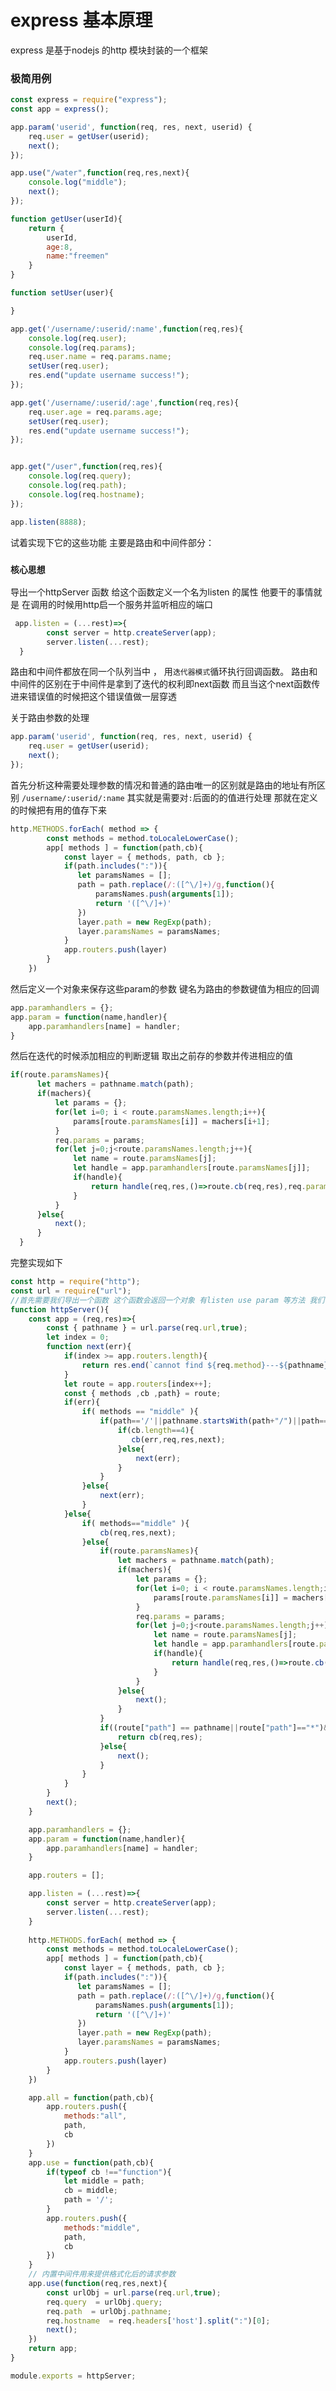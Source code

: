 # express 基本原理

express 是基于nodejs 的http 模块封装的一个框架

### 极简用例

```js
const express = require("express");
const app = express();

app.param('userid', function(req, res, next, userid) {
    req.user = getUser(userid);
    next();
});

app.use("/water",function(req,res,next){
    console.log("middle");
    next();
});

function getUser(userId){
    return {
        userId, 
        age:8,
        name:"freemen"
    }
}

function setUser(user){

}

app.get('/username/:userid/:name',function(req,res){
    console.log(req.user);
    console.log(req.params);
    req.user.name = req.params.name;
    setUser(req.user);
    res.end("update username success!");
});

app.get('/username/:userid/:age',function(req,res){
    req.user.age = req.params.age;
    setUser(req.user);
    res.end("update username success!");
});


app.get("/user",function(req,res){
    console.log(req.query);
    console.log(req.path);
    console.log(req.hostname);
});

app.listen(8888);
```
试着实现下它的这些功能 主要是路由和中间件部分：
### ```核心思想```
导出一个httpServer 函数 给这个函数定义一个名为listen 的属性 他要干的事情就是 在调用的时候用http启一个服务并监听相应的端口
```js
 app.listen = (...rest)=>{
        const server = http.createServer(app);
        server.listen(...rest);
  }
```
路由和中间件都放在同一个队列当中 ， 用```迭代器模式```循环执行回调函数。
路由和中间件的区别在于中间件是拿到了迭代的权利即next函数 而且当这个next函数传进来错误值的时候把这个错误值做一层穿透 

关于路由参数的处理
```js
app.param('userid', function(req, res, next, userid) {
    req.user = getUser(userid);
    next();
});
```

首先分析这种需要处理参数的情况和普通的路由唯一的区别就是路由的地址有所区别
```/username/:userid/:name```
其实就是需要对```:```后面的的值进行处理 那就在定义的时候把有用的值存下来
```js
http.METHODS.forEach( method => {
        const methods = method.toLocaleLowerCase();
        app[ methods ] = function(path,cb){
            const layer = { methods, path, cb };
            if(path.includes(":")){
               let paramsNames = [];
               path = path.replace(/:([^\/]+)/g,function(){
                   paramsNames.push(arguments[1]);
                   return '([^\/]+)'
               })
               layer.path = new RegExp(path);
               layer.paramsNames = paramsNames;
            }
            app.routers.push(layer)
        }
    })
```
然后定义一个对象来保存这些param的参数 键名为路由的参数键值为相应的回调 
```js
app.paramhandlers = {};
app.param = function(name,handler){
    app.paramhandlers[name] = handler;
}
```
然后在迭代的时候添加相应的判断逻辑 取出之前存的参数并传进相应的值
```js
if(route.paramsNames){
      let machers = pathname.match(path);
      if(machers){
          let params = {};
          for(let i=0; i < route.paramsNames.length;i++){
              params[route.paramsNames[i]] = machers[i+1];
          }
          req.params = params;
          for(let j=0;j<route.paramsNames.length;j++){
              let name = route.paramsNames[j];
              let handle = app.paramhandlers[route.paramsNames[j]];
              if(handle){
                  return handle(req,res,()=>route.cb(req,res),req.params[name]);
              }
          }
      }else{
          next();
      }
  }
```
完整实现如下
```js
const http = require("http");
const url = require("url");
//首先需要我们导出一个函数 这个函数会返回一个对象 有listen use param 等方法 我们暂且把它和这些属性写个app 这个函数上 
function httpServer(){
    const app = (req,res)=>{
        const { pathname } = url.parse(req.url,true);
        let index = 0;
        function next(err){
            if(index >= app.routers.length){
                return res.end(`cannot find ${req.method}---${pathname}`);
            }
            let route = app.routers[index++];
            const { methods ,cb ,path} = route;
            if(err){
                if( methods == "middle" ){
                    if(path=='/'||pathname.startsWith(path+"/")||path==pathname){
                        if(cb.length==4){
                           cb(err,req,res,next);
                        }else{
                            next(err);
                        }
                    }
                }else{
                    next(err);
                }
            }else{
                if( methods=="middle" ){
                    cb(req,res,next);
                }else{
                    if(route.paramsNames){
                        let machers = pathname.match(path);
                        if(machers){
                            let params = {};
                            for(let i=0; i < route.paramsNames.length;i++){
                                params[route.paramsNames[i]] = machers[i+1];
                            }
                            req.params = params;
                            for(let j=0;j<route.paramsNames.length;j++){
                                let name = route.paramsNames[j];
                                let handle = app.paramhandlers[route.paramsNames[j]];
                                if(handle){
                                    return handle(req,res,()=>route.cb(req,res),req.params[name]);
                                }
                            }
                        }else{
                            next();
                        }
                    }
                    if((route["path"] == pathname||route["path"]=="*")&&(req.method.toLocaleLowerCase() == route["methods"]|| route['methods']== "all" )){
                        return cb(req,res);
                    }else{
                        next();
                    }
                }
            }
        }
        next();
    }

    app.paramhandlers = {};
    app.param = function(name,handler){
        app.paramhandlers[name] = handler;
    }

    app.routers = [];

    app.listen = (...rest)=>{
        const server = http.createServer(app);
        server.listen(...rest);
    }
    
    http.METHODS.forEach( method => {
        const methods = method.toLocaleLowerCase();
        app[ methods ] = function(path,cb){
            const layer = { methods, path, cb };
            if(path.includes(":")){
               let paramsNames = [];
               path = path.replace(/:([^\/]+)/g,function(){
                   paramsNames.push(arguments[1]);
                   return '([^\/]+)'
               })
               layer.path = new RegExp(path);
               layer.paramsNames = paramsNames;
            }
            app.routers.push(layer)
        }
    })

    app.all = function(path,cb){
        app.routers.push({
            methods:"all",
            path,
            cb
        })
    }
    app.use = function(path,cb){
        if(typeof cb !=="function"){
            let middle = path;
            cb = middle;
            path = '/';
        }
        app.routers.push({
            methods:"middle",
            path,
            cb
        })
    }
    // 内置中间件用来提供格式化后的请求参数
    app.use(function(req,res,next){
        const urlObj = url.parse(req.url,true);
        req.query  = urlObj.query;
        req.path  = urlObj.pathname;
        req.hostname  = req.headers['host'].split(":")[0];
        next();
    })
    return app;
}

module.exports = httpServer;
```

